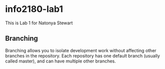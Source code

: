 # info2180-lab1

This is Lab 1 for Natonya Stewart

## Branching

Branching allows you to isolate development work without
affecting other branches in the repository. Each repository
has one default branch (usually called master), and can have
multiple other branches.
